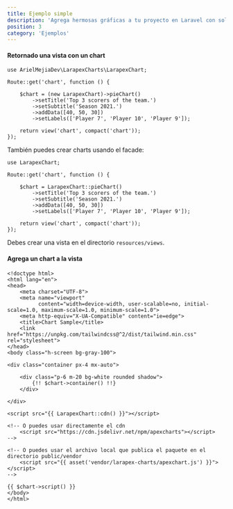```yaml
---
title: Ejemplo simple
description: 'Agrega hermosas gráficas a tu proyecto en Laravel con solo un facade.'
position: 3
category: 'Ejemplos'
---
```


#### Retornado una vista con un chart

```php[routes/web.php]
use ArielMejiaDev\LarapexCharts\LarapexChart;

Route::get('chart', function () {

    $chart = (new LarapexChart)->pieChart()
        ->setTitle('Top 3 scorers of the team.')
        ->setSubtitle('Season 2021.')
        ->addData([40, 50, 30])
        ->setLabels(['Player 7', 'Player 10', 'Player 9']);
    
    return view('chart', compact('chart'));
}); 
```

También puedes crear charts usando el facade:

```php[routes/web.php]
use LarapexChart;

Route::get('chart', function () {

    $chart = LarapexChart::pieChart()
        ->setTitle('Top 3 scorers of the team.')
        ->setSubtitle('Season 2021.')
        ->addData([40, 50, 30])
        ->setLabels(['Player 7', 'Player 10', 'Player 9']);
    
    return view('chart', compact('chart'));
}); 
```

<alert type="danger">

Debes crear una vista en el directorio `resources/views`.

</alert>

#### Agrega un chart a la vista

```php[resources/views/chart.blade.php]
<!doctype html>
<html lang="en">
<head>
    <meta charset="UTF-8">
    <meta name="viewport"
          content="width=device-width, user-scalable=no, initial-scale=1.0, maximum-scale=1.0, minimum-scale=1.0">
    <meta http-equiv="X-UA-Compatible" content="ie=edge">
    <title>Chart Sample</title>
    <link href="https://unpkg.com/tailwindcss@^2/dist/tailwind.min.css" rel="stylesheet">
</head>
<body class="h-screen bg-gray-100">

<div class="container px-4 mx-auto">

    <div class="p-6 m-20 bg-white rounded shadow">
        {!! $chart->container() !!}
    </div>

</div>

<script src="{{ LarapexChart::cdn() }}"></script>

<!-- O puedes usar directamente el cdn 
    <script src="https://cdn.jsdelivr.net/npm/apexcharts"></script> 
-->

<!-- O puedes usar el archivo local que publica el paquete en el directorio public/vendor
    <script src="{{ asset('vendor/larapex-charts/apexchart.js') }}"></script> 
-->

{{ $chart->script() }}
</body>
</html>
```

<pie-chart></pie-chart>
